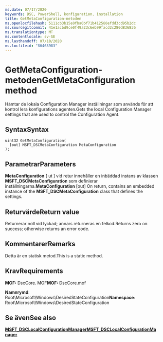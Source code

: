 ```yaml
---
ms.date: 07/17/2020
keywords: DSC, PowerShell, konfiguration, installation
title: GetMetaConfiguration-metoden
ms.openlocfilehash: 5111cb3b15e0fba0bf71b412580efdd3cd95b2dc
ms.sourcegitcommit: 41e1acbd9ce0f49a23c6eb99facd2c280d836836
ms.translationtype: MT
ms.contentlocale: sv-SE
ms.lasthandoff: 07/18/2020
ms.locfileid: "86463983"
---
```

# <a name="getmetaconfiguration-method"></a><span data-ttu-id="a7059-103">GetMetaConfiguration-metoden</span><span class="sxs-lookup"><span data-stu-id="a7059-103">GetMetaConfiguration method</span></span>

<span data-ttu-id="a7059-104">Hämtar de lokala Configuration Manager inställningar som används för att kontrol lera konfigurations agenten.</span><span class="sxs-lookup"><span data-stu-id="a7059-104">Gets the local Configuration Manager settings that are used to control the Configuration Agent.</span></span>

## <a name="syntax"></a><span data-ttu-id="a7059-105">Syntax</span><span class="sxs-lookup"><span data-stu-id="a7059-105">Syntax</span></span>

```mof
uint32 GetMetaConfiguration(
  [out] MSFT_DSCMetaConfiguration MetaConfiguration
);
```

## <a name="parameters"></a><span data-ttu-id="a7059-106">Parametrar</span><span class="sxs-lookup"><span data-stu-id="a7059-106">Parameters</span></span>

<span data-ttu-id="a7059-107">**MetaConfiguration** \[ ut \] vid retur innehåller en inbäddad instans av klassen **MSFT_DSCMetaConfiguration** som definierar inställningarna.</span><span class="sxs-lookup"><span data-stu-id="a7059-107">**MetaConfiguration** \[out\] On return, contains an embedded instance of the **MSFT_DSCMetaConfiguration** class that defines the settings.</span></span>

## <a name="return-value"></a><span data-ttu-id="a7059-108">Returvärde</span><span class="sxs-lookup"><span data-stu-id="a7059-108">Return value</span></span>

<span data-ttu-id="a7059-109">Returnerar noll vid lyckad; annars returneras en felkod.</span><span class="sxs-lookup"><span data-stu-id="a7059-109">Returns zero on success; otherwise returns an error code.</span></span>

## <a name="remarks"></a><span data-ttu-id="a7059-110">Kommentarer</span><span class="sxs-lookup"><span data-stu-id="a7059-110">Remarks</span></span>

<span data-ttu-id="a7059-111">Detta är en statisk metod.</span><span class="sxs-lookup"><span data-stu-id="a7059-111">This is a static method.</span></span>

## <a name="requirements"></a><span data-ttu-id="a7059-112">Krav</span><span class="sxs-lookup"><span data-stu-id="a7059-112">Requirements</span></span>

<span data-ttu-id="a7059-113">**MOF:** DscCore. MOF</span><span class="sxs-lookup"><span data-stu-id="a7059-113">**MOF:** DscCore.mof</span></span>

<span data-ttu-id="a7059-114">**Namnrymd**: Root\Microsoft\Windows\DesiredStateConfiguration</span><span class="sxs-lookup"><span data-stu-id="a7059-114">**Namespace**: Root\Microsoft\Windows\DesiredStateConfiguration</span></span>

## <a name="see-also"></a><span data-ttu-id="a7059-115">Se även</span><span class="sxs-lookup"><span data-stu-id="a7059-115">See also</span></span>

[<span data-ttu-id="a7059-116">**MSFT_DSCLocalConfigurationManager**</span><span class="sxs-lookup"><span data-stu-id="a7059-116">**MSFT_DSCLocalConfigurationManager**</span></span>](msft-dsclocalconfigurationmanager.md)
